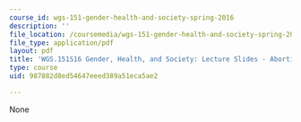 ```yaml
---
course_id: wgs-151-gender-health-and-society-spring-2016
description: ''
file_location: /coursemedia/wgs-151-gender-health-and-society-spring-2016/987882d8ed54647eeed389a51eca5ae2_MITWGS_151S16_Week6.pdf
file_type: application/pdf
layout: pdf
title: 'WGS.151S16 Gender, Health, and Society: Lecture Slides - Abortion'
type: course
uid: 987882d8ed54647eeed389a51eca5ae2

---
```

None